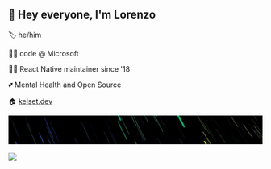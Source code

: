 <!--
**kelset/kelset** is a ✨ _special_ ✨ repository because its `README.md` (this file) appears on your GitHub profile.
-->

## 👋 Hey everyone, I'm Lorenzo

🏷 he/him

👨‍💻 code @ Microsoft

🧘‍♂️ React Native maintainer since '18  

💕 Mental Health and Open Source

🏠 [kelset.dev](https://kelset.dev/)

![Photo of a trail of stars, which has been colorized to resemble a rainbow](https://github.com/kelset/kelset/blob/master/background.jpg)

<img src="https://github-profile-trophy.vercel.app/?username=kelset&column=5&margin-w=7&margin-h=7" width="700">
